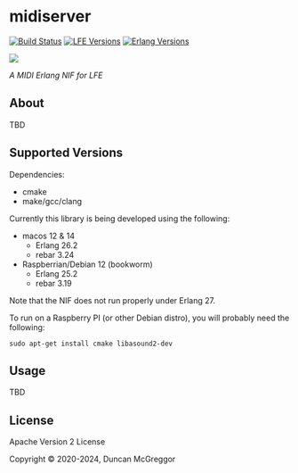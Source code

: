 # midiserver

[![Build Status][gh-actions-badge]][gh-actions]
[![LFE Versions][lfe badge]][lfe]
[![Erlang Versions][erlang badge]][erlang]

[![][logo]][logo-large]

*A MIDI Erlang NIF for LFE*

## About

TBD

## Supported Versions

Dependencies:
* cmake
* make/gcc/clang

Currently this library is being developed using the following:

* macos 12 & 14
  * Erlang 26.2
  * rebar 3.24
* Raspberrian/Debian 12 (bookworm)
  * Erlang 25.2
  * rebar 3.19

Note that the NIF does not run properly under Erlang 27.

To run on a Raspberry PI (or other Debian distro), you will probably need the following:

```shell
sudo apt-get install cmake libasound2-dev
```

## Usage

TBD

## License

Apache Version 2 License

Copyright © 2020-2024, Duncan McGreggor

[//]: ---Named-Links---

[logo]: priv/images/logo-v1-x250.png
[logo-large]: priv/images/logo-v1-x1000.png
[gh-actions-badge]: https://github.com/ut-proj/midiserver/workflows/ci%2Fcd/badge.svg
[gh-actions]: https://github.com/ut-proj/midiserver/actions
[go]: https://golang.org/
[go badge]: https://img.shields.io/badge/go-1.16-blue.svg
[lfe]: https://github.com/lfe/lfe
[lfe badge]: https://img.shields.io/badge/lfe-2.0-blue.svg
[erlang badge]: https://img.shields.io/badge/erlang-21%20to%2024-blue.svg
[erlang]: https://github.com/ut-proj/midiserver/blob/master/.github/workflows/cicd.yml

